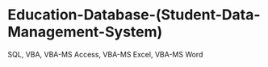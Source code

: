 # Education-Database-(Student-Data-Management-System)
SQL, VBA, VBA-MS Access, VBA-MS Excel, VBA-MS Word


